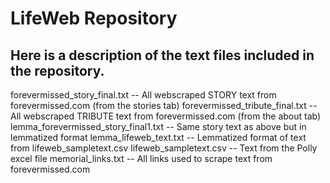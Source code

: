 # LifeWeb Repository

## Here is a description of the text files included in the repository. 

forevermissed_story_final.txt           --   All webscraped STORY text from forevermissed.com  (from the stories tab)
forevermissed_tribute_final.txt         --   All webscraped TRIBUTE text from forevermissed.com  (from the about tab)
lemma_forevermissed_story_final1.txt    --   Same story text as above but in lemmatized format 
lemma_lifeweb_text.txt                  --   Lemmatized format of text from lifeweb_sampletext.csv
lifeweb_sampletext.csv                  --   Text from the Polly excel file
memorial_links.txt                      --   All links used to scrape text from forevermissed.com
